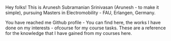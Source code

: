 Hey folks! This is Arunesh Subramanian Srinivasan (Arunesh - to make it simple), pursuing Masters in Electromobility - FAU, Erlangen, Germany. 

You have reached me Github profile - You can find here, the works I have done on my interests - ofcourse for my course tasks. These are a reference for the knowledge that
I have gained from my courses here.
